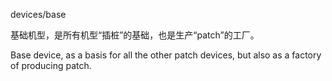 devices/base

基础机型，是所有机型“插桩”的基础，也是生产“patch”的工厂。

Base device, as a basis for all the other patch devices, but also as a factory of producing patch.
